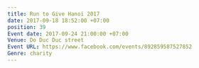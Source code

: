 ```yaml
---
title: Run to Give Hanoi 2017
date: 2017-09-18 18:52:00 +07:00
position: 39
Event date: 2017-09-24 21:00:00 +07:00
Venue: Do Duc Duc street
Event URL: https://www.facebook.com/events/892859587527852
Genre: charity
---
```


